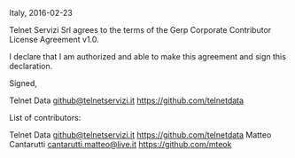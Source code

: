 Italy, 2016-02-23

Telnet Servizi Srl agrees to the terms of the Gerp Corporate Contributor License
Agreement v1.0.

I declare that I am authorized and able to make this agreement and sign this
declaration.

Signed,

Telnet Data github@telnetservizi.it https://github.com/telnetdata

List of contributors:

Telnet Data github@telnetservizi.it https://github.com/telnetdata
Matteo Cantarutti cantarutti.matteo@live.it https://github.com/mteok
